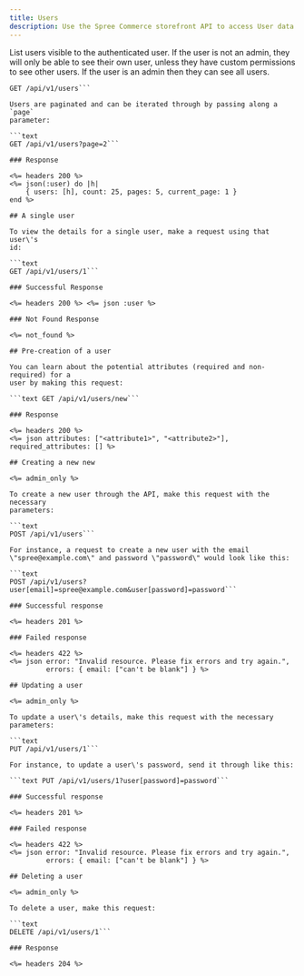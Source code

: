 ```yaml
---
title: Users
description: Use the Spree Commerce storefront API to access User data.
---
```


List users visible to the authenticated user. If the user is not an admin,
they will only be able to see their own user, unless they have custom
permissions to see other users. If the user is an admin then they can see all
users.

```text
GET /api/v1/users```

Users are paginated and can be iterated through by passing along a `page`
parameter:

```text
GET /api/v1/users?page=2```

### Response

<%= headers 200 %>
<%= json(:user) do |h|
    { users: [h], count: 25, pages: 5, current_page: 1 }
end %>

## A single user

To view the details for a single user, make a request using that user\'s
id:

```text
GET /api/v1/users/1```

### Successful Response

<%= headers 200 %> <%= json :user %>

### Not Found Response

<%= not_found %>

## Pre-creation of a user

You can learn about the potential attributes (required and non-required) for a
user by making this request:

```text GET /api/v1/users/new```

### Response

<%= headers 200 %>
<%= json attributes: ["<attribute1>", "<attribute2>"], required_attributes: [] %>

## Creating a new new

<%= admin_only %>

To create a new user through the API, make this request with the necessary
parameters:

```text
POST /api/v1/users```

For instance, a request to create a new user with the email
\"spree@example.com\" and password \"password\" would look like this:

```text
POST /api/v1/users?user[email]=spree@example.com&user[password]=password```

### Successful response

<%= headers 201 %>

### Failed response

<%= headers 422 %>
<%= json error: "Invalid resource. Please fix errors and try again.",
         errors: { email: ["can't be blank"] } %>

## Updating a user

<%= admin_only %>

To update a user\'s details, make this request with the necessary parameters:

```text
PUT /api/v1/users/1```

For instance, to update a user\'s password, send it through like this:

```text PUT /api/v1/users/1?user[password]=password```

### Successful response

<%= headers 201 %>

### Failed response

<%= headers 422 %>
<%= json error: "Invalid resource. Please fix errors and try again.",
         errors: { email: ["can't be blank"] } %>

## Deleting a user

<%= admin_only %>

To delete a user, make this request:

```text
DELETE /api/v1/users/1```

### Response

<%= headers 204 %>

